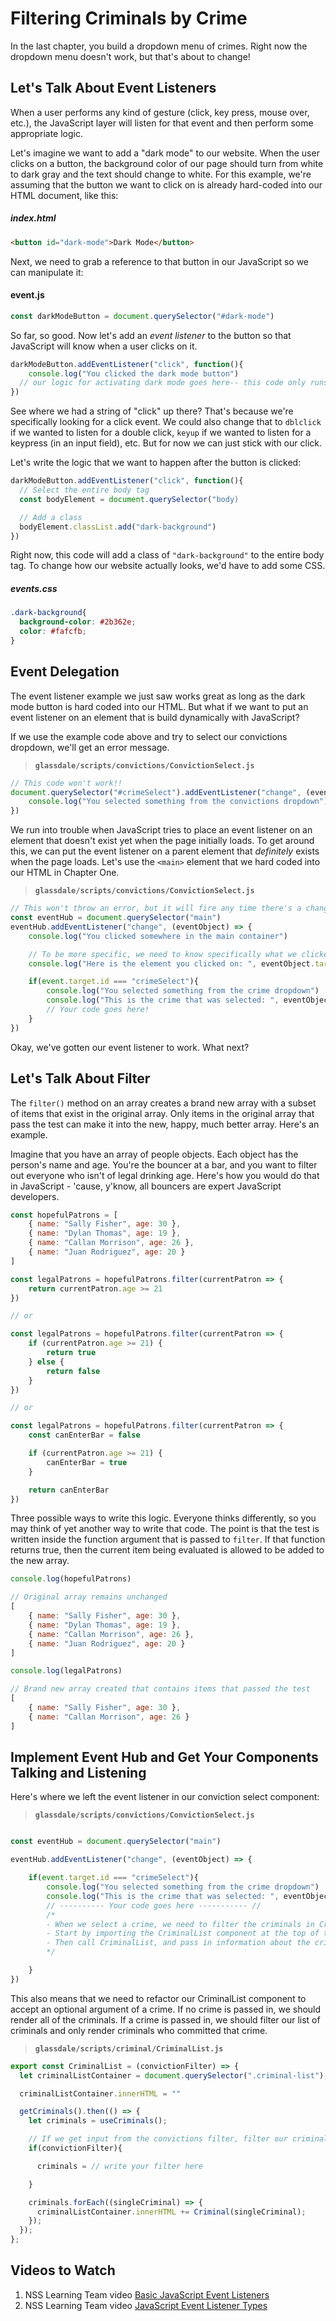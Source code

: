 # Filtering Criminals by Crime

In the last chapter, you build a dropdown menu of crimes. Right now the dropdown menu doesn't work, but that's about to change!

## Let's Talk About Event Listeners

When a user performs any kind of gesture (click, key press, mouse over, etc.), the JavaScript layer will listen for that event and then perform some appropriate logic.

Let's imagine we want to add a "dark mode" to our website. When the user clicks on a button, the background color of our page should turn from white to dark gray and the text should change to white. For this example, we're assuming that the button we want to click on is already hard-coded into our HTML document, like this:

##### index.html
```html
<button id="dark-mode">Dark Mode</button>
```
Next, we need to grab a reference to that button in our JavaScript so we can manipulate it:
#### event.js
```js
const darkModeButton = document.querySelector("#dark-mode")
```
So far, so good. Now let's add an _event listener_ to the button so that JavaScript will know when a user clicks on it.
```js
darkModeButton.addEventListener("click", function(){
    console.log("You clicked the dark mode button")
  // our logic for activating dark mode goes here-- this code only runs AFTER the button is clicked
})
```
See where we had a string of "click" up there? That's because we're specifically looking for a click event. We could also change that to `dblclick` if we wanted to listen for a double click, `keyup` if we wanted to listen for a keypress (in an input field), etc. But for now we can just stick with our click.

Let's write the logic that we want to happen after the button is clicked:

```js
darkModeButton.addEventListener("click", function(){
  // Select the entire body tag
  const bodyElement = document.querySelector("body)

  // Add a class
  bodyElement.classList.add("dark-background")
})
```
Right now, this code will add a class of `"dark-background"` to the entire body tag. To change how our website actually looks, we'd have to add some CSS.

##### events.css
```css
.dark-background{
  background-color: #2b362e;
  color: #fafcfb;
}
```

## Event Delegation

The event listener example we just saw works great as long as the dark mode button is hard coded into our HTML. But what if we want to put an event listener on an element that is build dynamically with JavaScript?

If we use the example code above and try to select our convictions dropdown, we'll get an error message.

> **`glassdale/scripts/convictions/ConvictionSelect.js`**
```js
// This code won't work!!
document.querySelector("#crimeSelect").addEventListener("change", (eventObject) => {
    console.log("You selected something from the convictions dropdown")
})

```
We run into trouble when JavaScript tries to place an event listener on an element that doesn't exist yet when the page initially loads. To get around this, we can put the event listener on a parent element that _definitely_ exists when the page loads. Let's use the `<main>` element that we hard coded into our HTML in Chapter One.

> **`glassdale/scripts/convictions/ConvictionSelect.js`**
```js
// This won't throw an error, but it will fire any time there's a change event anywhere in the main container
const eventHub = document.querySelector("main")
eventHub.addEventListener("change", (eventObject) => {
    console.log("You clicked somewhere in the main container")

    // To be more specific, we need to know specifically what we clicked on
    console.log("Here is the element you clicked on: ", eventObject.target)

    if(event.target.id === "crimeSelect"){
        console.log("You selected something from the crime dropdown")
        console.log("This is the crime that was selected: ", eventObject.target.value)
        // Your code goes here!
    }
})
```
Okay, we've gotten our event listener to work. What next?


## Let's Talk About Filter

The `filter()` method on an array creates a brand new array with a subset of items that exist in the original array. Only items in the original array that pass the test can make it into the new, happy, much better array. Here's an example.

Imagine that you have an array of people objects. Each object has the person's name and age. You're the bouncer at a bar, and you want to filter out everyone who isn't of legal drinking age. Here's how you would do that in JavaScript - 'cause, y'know, all bouncers are expert JavaScript developers.

```js
const hopefulPatrons = [
    { name: "Sally Fisher", age: 30 },
    { name: "Dylan Thomas", age: 19 },
    { name: "Callan Morrison", age: 26 },
    { name: "Juan Rodriguez", age: 20 }
]

const legalPatrons = hopefulPatrons.filter(currentPatron => {
    return currentPatron.age >= 21
})

// or

const legalPatrons = hopefulPatrons.filter(currentPatron => {
    if (currentPatron.age >= 21) {
        return true
    } else {
        return false
    }
})

// or

const legalPatrons = hopefulPatrons.filter(currentPatron => {
    const canEnterBar = false

    if (currentPatron.age >= 21) {
        canEnterBar = true
    }

    return canEnterBar
})
```

Three possible ways to write this logic. Everyone thinks differently, so you may think of yet another way to write that code. The point is that the test is written inside the function argument that is passed to `filter`. If that function returns true, then the current item being evaluated is allowed to be added to the new array.

```js
console.log(hopefulPatrons)

// Original array remains unchanged
[
    { name: "Sally Fisher", age: 30 },
    { name: "Dylan Thomas", age: 19 },
    { name: "Callan Morrison", age: 26 },
    { name: "Juan Rodriguez", age: 20 }
]

console.log(legalPatrons)

// Brand new array created that contains items that passed the test
[
    { name: "Sally Fisher", age: 30 },
    { name: "Callan Morrison", age: 26 }
]

```


## Implement Event Hub and Get Your Components Talking and Listening

Here's where we left the event listener in our conviction select component:

> **`glassdale/scripts/convictions/ConvictionSelect.js`**

```js

const eventHub = document.querySelector("main")

eventHub.addEventListener("change", (eventObject) => {

    if(event.target.id === "crimeSelect"){
        console.log("You selected something from the crime dropdown")
        console.log("This is the crime that was selected: ", eventObject.target.value)
        // ---------- Your code goes here ----------- //
        /*
        - When we select a crime, we need to filter the criminals in CriminalList.
        - Start by importing the CriminalList component at the top of this file.
        - Then call CriminalList, and pass in information about the crime that was chosen
        */

    }
})
```

This also means that we need to refactor our CriminalList component to accept an optional argument of a crime. If no crime is passed in, we should render all of the criminals. If a crime is passed in, we should filter our list of criminals and only render criminals who committed that crime.

> **`glassdale/scripts/criminal/CriminalList.js`**

```js
export const CriminalList = (convictionFilter) => {
  let criminalListContainer = document.querySelector(".criminal-list");

  criminalListContainer.innerHTML = ""

  getCriminals().then(() => {
    let criminals = useCriminals();

    // If we get input from the convictions filter, filter our criminals so that we only see ones with that conviction
    if(convictionFilter){

      criminals = // write your filter here

    }

    criminals.forEach((singleCriminal) => {
      criminalListContainer.innerHTML += Criminal(singleCriminal);
    });
  });
};
```

## Videos to Watch

1. NSS Learning Team video [Basic JavaScript Event Listeners](https://www.youtube.com/watch?v=4XvM096cQF4&list=PLX0ucpUE_qIOUsxGNEPpP9yonb4zerVIC&index=3)
1. NSS Learning Team video [JavaScript Event Listener Types](https://www.youtube.com/watch?v=5zlueGaybjc&index=4&list=PLX0ucpUE_qIOUsxGNEPpP9yonb4zerVIC)
